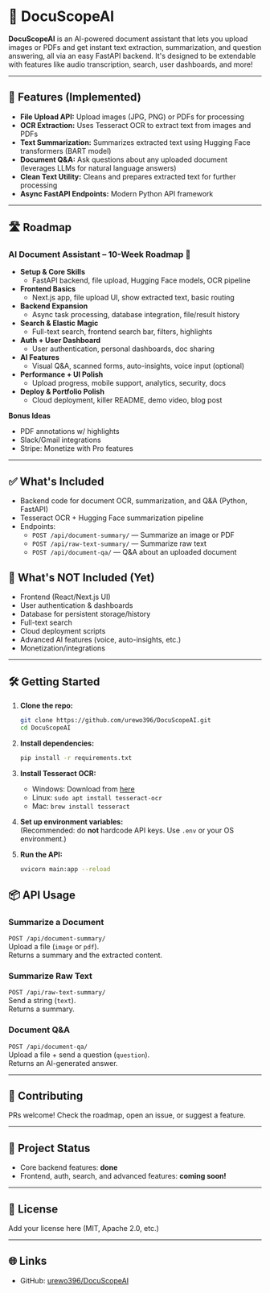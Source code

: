 # 📄 DocuScopeAI

**DocuScopeAI** is an AI-powered document assistant that lets you upload images or PDFs and get instant text extraction, summarization, and question answering, all via an easy FastAPI backend. It's designed to be extendable with features like audio transcription, search, user dashboards, and more!

---

## 🚀 Features (Implemented)

- **File Upload API:** Upload images (JPG, PNG) or PDFs for processing
- **OCR Extraction:** Uses Tesseract OCR to extract text from images and PDFs
- **Text Summarization:** Summarizes extracted text using Hugging Face transformers (BART model)
- **Document Q&A:** Ask questions about any uploaded document (leverages LLMs for natural language answers)
- **Clean Text Utility:** Cleans and prepares extracted text for further processing
- **Async FastAPI Endpoints:** Modern Python API framework

---

## 🛣️ Roadmap

### AI Document Assistant – 10-Week Roadmap 🧠

- **Setup & Core Skills**
  - FastAPI backend, file upload, Hugging Face models, OCR pipeline
- **Frontend Basics**
  - Next.js app, file upload UI, show extracted text, basic routing
- **Backend Expansion**
  - Async task processing, database integration, file/result history
- **Search & Elastic Magic**
  - Full-text search, frontend search bar, filters, highlights
- **Auth + User Dashboard**
  - User authentication, personal dashboards, doc sharing
- **AI Features**
  - Visual Q&A, scanned forms, auto-insights, voice input (optional)
- **Performance + UI Polish**
  - Upload progress, mobile support, analytics, security, docs
- **Deploy & Portfolio Polish**
  - Cloud deployment, killer README, demo video, blog post

**Bonus Ideas**
- PDF annotations w/ highlights
- Slack/Gmail integrations
- Stripe: Monetize with Pro features

---

## ✅ What's Included

- Backend code for document OCR, summarization, and Q&A (Python, FastAPI)
- Tesseract OCR + Hugging Face summarization pipeline
- Endpoints:
  - `POST /api/document-summary/` — Summarize an image or PDF
  - `POST /api/raw-text-summary/` — Summarize raw text
  - `POST /api/document-qa/` — Q&A about an uploaded document

## 🚧 What's NOT Included (Yet)

- Frontend (React/Next.js UI)
- User authentication & dashboards
- Database for persistent storage/history
- Full-text search
- Cloud deployment scripts
- Advanced AI features (voice, auto-insights, etc.)
- Monetization/integrations

---

## 🛠️ Getting Started

1. **Clone the repo:**
   ```bash
   git clone https://github.com/urewo396/DocuScopeAI.git
   cd DocuScopeAI
   ```

2. **Install dependencies:**
   ```bash
   pip install -r requirements.txt
   ```

3. **Install Tesseract OCR:**  
   - Windows: Download from [here](https://github.com/tesseract-ocr/tesseract)
   - Linux: `sudo apt install tesseract-ocr`
   - Mac: `brew install tesseract`

4. **Set up environment variables:**  
   (Recommended: do **not** hardcode API keys. Use `.env` or your OS environment.)

5. **Run the API:**
   ```bash
   uvicorn main:app --reload
   ```

## 📦 API Usage

### Summarize a Document
`POST /api/document-summary/`  
Upload a file (`image` or `pdf`).  
Returns a summary and the extracted content.

### Summarize Raw Text
`POST /api/raw-text-summary/`  
Send a string (`text`).  
Returns a summary.

### Document Q&A
`POST /api/document-qa/`  
Upload a file + send a question (`question`).  
Returns an AI-generated answer.

---

## 🤝 Contributing

PRs welcome! Check the roadmap, open an issue, or suggest a feature.

---

## 📅 Project Status

- Core backend features: **done**
- Frontend, auth, search, and advanced features: **coming soon!**

---

## 📝 License

Add your license here (MIT, Apache 2.0, etc.)

---

## 🌐 Links

- GitHub: [urewo396/DocuScopeAI](https://github.com/urewo396/DocuScopeAI)
